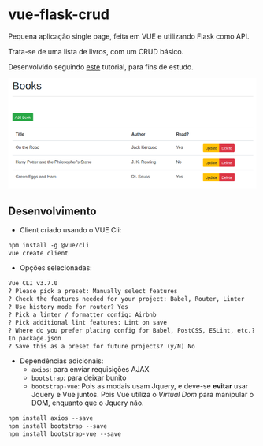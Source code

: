 # vue-flask-crud

Pequena aplicação single page, feita em VUE e utilizando Flask como API.

Trata-se de uma lista de livros, com um CRUD básico.

Desenvolvido seguindo [este](https://testdriven.io/blog/developing-a-single-page-app-with-flask-and-vuejs/) tutorial, para fins de estudo.

![screenshot](https://github.com/renanstd/vue-flask-crud/blob/main/screenshots/001.png)

## Desenvolvimento

- Client criado usando o VUE Cli:

```
npm install -g @vue/cli
vue create client
```

- Opções selecionadas:

```
Vue CLI v3.7.0
? Please pick a preset: Manually select features
? Check the features needed for your project: Babel, Router, Linter
? Use history mode for router? Yes
? Pick a linter / formatter config: Airbnb
? Pick additional lint features: Lint on save
? Where do you prefer placing config for Babel, PostCSS, ESLint, etc.? In package.json
? Save this as a preset for future projects? (y/N) No
```

- Dependências adicionais:
  - `axios`: para enviar requisições AJAX
  - `bootstrap`: para deixar bunito
  - `bootstrap-vue`: Pois as modais usam Jquery, e deve-se **evitar** usar Jquery e Vue juntos. Pois Vue utiliza o *Virtual Dom* para manipular o DOM, enquanto que o Jquery não.

```
npm install axios --save
npm install bootstrap --save
npm install bootstrap-vue --save
```


